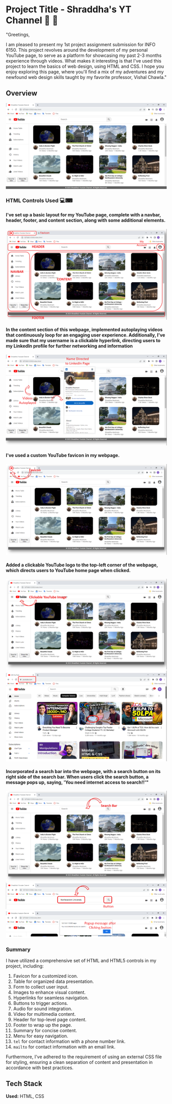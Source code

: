 
# Project Title - Shraddha's YT Channel 🎥 🙌

"Greetings,

I am pleased to present my 1st project assignment submission for INFO 6150. This project revolves around the development of my personal YouTube page, to serve as a platform for showcasing my past 2-3 months experience through videos. What makes it interesting is that I've used this project to learn the basics of web design, using HTML and CSS. I hope you enjoy exploring this page, where you'll find a mix of my adventures and my newfound web design skills taught by my favorite professor, Vishal Chawla."


## Overview

![Overview](https://github.com/ShraddhaMeshram/Shraddha-s-Youtube-Channel/blob/main/README%20Images/1.%20Overview.PNG)

### HTML Controls Used 💻⌨

#### I've set up a basic layout for my YouTube page, complete with a navbar, header, footer, and content section, along with some additional elements.
![Layout](https://github.com/ShraddhaMeshram/Shraddha-s-Youtube-Channel/blob/main/README%20Images/2.%20Layout.png)

#### In the content section of this webpage, implemented autoplaying videos that continuously loop for an engaging user experience. Additionally, I've made sure that my username is a clickable hyperlink, directing users to my LinkedIn profile for further networking and information
![Content](https://github.com/ShraddhaMeshram/Shraddha-s-Youtube-Channel/blob/main/README%20Images/2a.png)

#### I've used a custom YouTube favicon in my webpage.
![Favicon](https://github.com/ShraddhaMeshram/Shraddha-s-Youtube-Channel/blob/main/README%20Images/3.%20Favicon.png)

#### Added a clickable YouTube logo to the top-left corner of the webpage, which directs users to YouTube home page when clicked.
![YT Image](https://github.com/ShraddhaMeshram/Shraddha-s-Youtube-Channel/blob/main/README%20Images/4.%20Clickable%20YouTube%20Image.png)
![YT HomePage](https://github.com/ShraddhaMeshram/Shraddha-s-Youtube-Channel/blob/main/README%20Images/4a.png)

#### Incorporated a search bar into the webpage, with a search button on its right side of the search bar. When users click the search button, a message pops up, saying, 'You need internet access to search!!'"
![Search1](https://github.com/ShraddhaMeshram/Shraddha-s-Youtube-Channel/blob/main/README%20Images/5.%20Search%20Bar.png)
![Search2](https://github.com/ShraddhaMeshram/Shraddha-s-Youtube-Channel/blob/main/README%20Images/5a.PNG)
![Search3](https://github.com/ShraddhaMeshram/Shraddha-s-Youtube-Channel/blob/main/README%20Images/5b.PNG)







### Summary

I have utilized a comprehensive set of HTML and HTML5 controls in my project, including:

1. Favicon for a customized icon.
2. Table for organized data presentation.
3. Form to collect user input.
4. Images to enhance visual content.
5. Hyperlinks for seamless navigation.
6. Buttons to trigger actions.
7. Audio for sound integration.
8. Video for multimedia content.
9. Header for top-level page content.
10. Footer to wrap up the page.
11. Summary for concise content.
12. Menu for easy navigation.
13. `tel` for contact information with a phone number link.
14. `mailto` for contact information with an email link.

Furthermore, I've adhered to the requirement of using an external CSS file for styling, ensuring a clean separation of content and presentation in accordance with best practices.


## Tech Stack

**Used:** HTML, CSS



